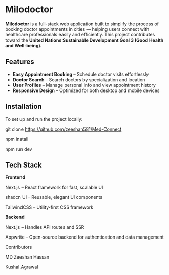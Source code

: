 # Milodoctor

**Milodoctor** is a full-stack web application built to simplify the process of booking doctor appointments in cities — helping users connect with healthcare professionals easily and efficiently. This project contributes toward the **United Nations Sustainable Development Goal 3 (Good Health and Well-being).**

## Features

-  **Easy Appointment Booking** – Schedule doctor visits effortlessly  
-  **Doctor Search** – Search doctors by specialization and location  
-  **User Profiles** – Manage personal info and view appointment history  
-  **Responsive Design** – Optimized for both desktop and mobile devices  

## Installation

To set up and run the project locally:

git clone https://github.com/zeeshan581/Med-Connect

npm install

npm run dev

## Tech Stack
**Frontend**

Next.js
 – React framework for fast, scalable UI

shadcn UI
 – Reusable, elegant UI components

TailwindCSS
 – Utility-first CSS framework

**Backend**

Next.js
 – Handles API routes and SSR

Appwrite
 – Open-source backend for authentication and data management

Contributors

MD Zeeshan Hassan

Kushal Agrawal

